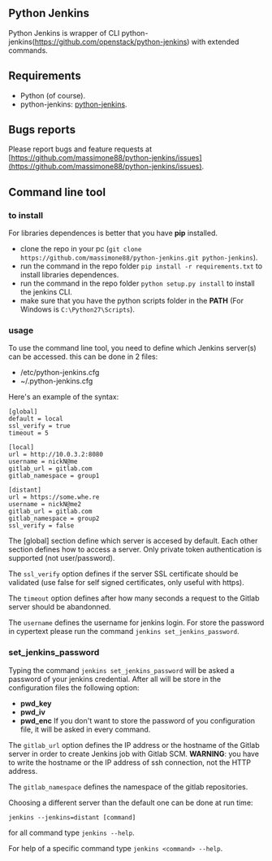 ## Python Jenkins
Python Jenkins is wrapper of CLI python-jenkins(https://github.com/openstack/python-jenkins) with extended commands.

## Requirements
* Python (of course). 
* python-jenkins: [python-jenkins](https://python-jenkins.readthedocs.org/en/latest/).

## Bugs reports
Please report bugs and feature requests at [https://github.com/massimone88/python-jenkins/issues](https://github.com/massimone88/python-jenkins/issues).

## Command line tool
### to install
For libraries dependences is better that you have **pip** installed.

* clone the repo in your pc (`git clone https://github.com/massimone88/python-jenkins.git python-jenkins`).
* run the command in the repo folder `pip install -r requirements.txt` to install libraries dependences.
* run the command in the repo folder `python setup.py install` to install the jenkins CLI.
* make sure that you have the python scripts folder in the **PATH** (For Windows is `C:\Python27\Scripts`).

### usage
To use the command line tool, you need to define which Jenkins server(s) can be
accessed. this can be done in 2 files:

* /etc/python-jenkins.cfg
* ~/.python-jenkins.cfg

Here's an example of the syntax:

`````
[global]
default = local
ssl_verify = true
timeout = 5

[local]
url = http://10.0.3.2:8080
username = nickN@me
gitlab_url = gitlab.com
gitlab_namespace = group1

[distant]
url = https://some.whe.re
username = nickN@me2
gitlab_url = gitlab.com
gitlab_namespace = group2
ssl_verify = false
`````

The [global] section define which server is accesed by default.
Each other section defines how to access a server. Only private token
authentication is supported (not user/password).

The `ssl_verify` option defines if the server SSL certificate should be
validated (use false for self signed certificates, only useful with https).

The `timeout` option defines after how many seconds a request to the Gitlab
server should be abandonned.

The `username` defines the username for jenkins login. For store the password in cypertext please run the command `jenkins set_jenkins_password`.

### set_jenkins_password
Typing the command `jenkins set_jenkins_password` will be asked a password of your jenkins credential. After all will be store in the configuration files the following option:
* **pwd_key**
* **pwd_iv**
* **pwd_enc**
If you don't want to store the password of you configuration file, it will be asked in every command.

The `gitlab_url` option defines the IP address or the hostname of the Gitlab server in order to create Jenkins job with Gitlab SCM. **WARNING**: you have to write the hostname or the IP address of ssh connection, not the HTTP address.

The `gitlab_namespace` defines the namespace of the gitlab repositories.

Choosing a different server than the default one can be done at run time:

`````
jenkins --jenkins=distant [command]
`````

for all command type `jenkins --help`.

For help of a specific command type `jenkins <command> --help`.